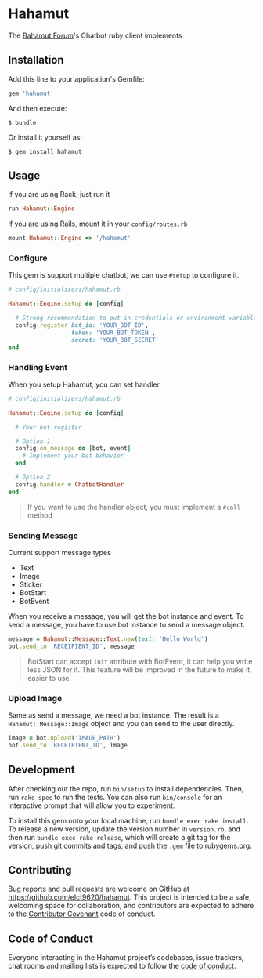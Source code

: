 # Hahamut

The [Bahamut Forum](https://gamer.com.tw)'s Chatbot ruby client implements

## Installation

Add this line to your application's Gemfile:

```ruby
gem 'hahamut'
```

And then execute:

    $ bundle

Or install it yourself as:

    $ gem install hahamut

## Usage

If you are using Rack, just run it

```ruby
run Hahamut::Engine
```

If you are using Rails, mount it in your `config/routes.rb`

```ruby
mount Hahamut::Engine => '/hahamut'
```

### Configure

This gem is support multiple chatbot, we can use `#setup` to configure it.

```ruby
# config/initializers/hahamut.rb

Hahamut::Engine.setup do |config|

  # Strong recommendation to put in credentials or environment variables
  config.register bot_id: 'YOUR_BOT_ID',
                  token: 'YOUR_BOT_TOKEN',
                  secret: 'YOUR_BOT_SECRET'
end
```

### Handling Event

When you setup Hahamut, you can set handler

```ruby
# config/initializers/hahamut.rb

Hahamut::Engine.setup do |config|

  # Your bot register

  # Option 1
  config.on_message do |bot, event|
    # Implement your bot behavior
  end

  # Option 2
  config.handler = ChatbotHandler
end
```

> If you want to use the handler object, you must implement a `#call` method

### Sending Message

Current support message types

* Text
* Image
* Sticker
* BotStart
* BotEvent

When you receive a message, you will get the bot instance and event.
To send a message, you have to use bot instance to send a message object.

```ruby
message = Hahamut::Message::Text.new(text: 'Hello World')
bot.send_to 'RECEIPIENT_ID', message
```

> BotStart can accept `init` attribute with BotEvent, it can help you write less JSON for it.
> This feature will be improved in the future to make it easier to use.

### Upload Image

Same as send a message, we need a bot instance.
The result is a `Hahamut::Message::Image` object and you can send to the user directly.

```ruby
image = bot.upload('IMAGE_PATH')
bot.send_to 'RECEIPIENT_ID', image
```

## Development

After checking out the repo, run `bin/setup` to install dependencies. Then, run `rake spec` to run the tests. You can also run `bin/console` for an interactive prompt that will allow you to experiment.

To install this gem onto your local machine, run `bundle exec rake install`. To release a new version, update the version number in `version.rb`, and then run `bundle exec rake release`, which will create a git tag for the version, push git commits and tags, and push the `.gem` file to [rubygems.org](https://rubygems.org).

## Contributing

Bug reports and pull requests are welcome on GitHub at https://github.com/elct9620/hahamut. This project is intended to be a safe, welcoming space for collaboration, and contributors are expected to adhere to the [Contributor Covenant](http://contributor-covenant.org) code of conduct.

## Code of Conduct

Everyone interacting in the Hahamut project’s codebases, issue trackers, chat rooms and mailing lists is expected to follow the [code of conduct](https://github.com/elct9620/hahamut/blob/master/CODE_OF_CONDUCT.md).
